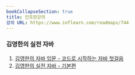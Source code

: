 ```yaml
---
bookCollapseSection: true
title: 인프런강의
강의 URL: https://www.inflearn.com/roadmaps/744
---
```

### 김영한의 실전 자바
1. [김영한의 자바 입문 - 코드로 시작하는 자바 첫걸음](/Inflearn/김영한의%20자바%20입문)
2. [김영한의 실전 자바 - 기본편](/Inflearn/김영한의%20실전%20자바)

